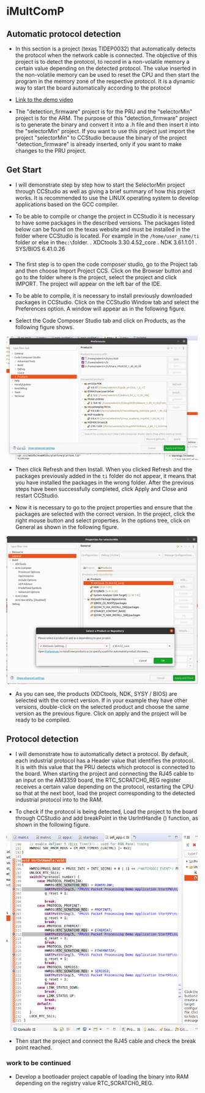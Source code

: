 # iMultComP

## Automatic protocol detection

- In this section is a project (texas TIDEP0032) that automatically detects the protocol when the network cable is connected. The objective of this project is to detect the protocol, to record in a non-volatile memory a certain value depending on the detected protocol. The value inserted in the non-volatile memory can be used to reset the CPU and then start the program in the memory zone of the respective protocol. It is a dynamic way to start the board automatically according to the protocol  

- [Link to the demo video](https://www.youtube.com/watch?v=4IExPr1a1yQ&ab_channel=TexasInstruments)

- The "detection_firmware" project is for the PRU and the "selectorMin" project is for the ARM. The purpose of this "detection_firmware" project is to generate the binary and convert it into a .h file and then insert it into the "selectorMin" project. If you want to use this project just import the project "selectorMin" to CCStudio because the binary of the project "detection_firmware" is already inserted, only if you want to make changes to the PRU project.

## Get Start  

- I will demonstrate step by step how to start the SelectorMin project through CCStudio as well as giving a brief summary of how this project works. It is recommended to use the LINUX operating system to develop applications based on the GCC compiler.

- To be able to compile or change the project in CCStudio it is necessary to have some packages in the described versions. The packages listed below can be found on the texas website and must be installed in the folder where CCStudio is located. For example in the `/home/user_name/ti` folder or else in the`c:\`folder.
    . XDCtools 3.30.4.52_core
    . NDK 3.61.1.01 
    . SYS/BIOS 6.41.0.26

### 

- The first step is to open the code composer studio, go to the Project tab and then choose Import Project CCS. Click on the Browser button and go to the folder where is the project, select the project and click IMPORT. The project will appear on the left bar of the IDE. 

- To be able to compile, it is necessary to install previously downloaded packages in CCStudio. Click on the CCStudio Window tab and select the Preferences option. A window will appear as in the following figure.
- Select the Code Composer Studio tab and click on Products, as the following figure shows.

<img src="../Image/install_porduc_CCS.png" width="500" >

- Then click Refresh and then Install. When you clicked Refresh and the packages previously added in the `ti` folder do not appear, it means that you have installed the packages in the wrong folder. After the previous steps have been successfully completed, click Apply and Close and restart CCStudio.

- Now it is necessary to go to the project properties and ensure that the packages are selected with the correct version. In the project, click the right mouse button and select properties. In the options tree, click on General as shown in the following figure.
<img src="../Image/general_option_project.png" width="500" >

- As you can see, the products (XDCtools, NDK, SYSY / BIOS) are selected with the correct version. If in your example they have other versions, double-click on the selected product and choose the same version as the previous figure. Click on apply and the project will be ready to be compiled. 


## Protocol detection 

- I will demonstrate how to automatically detect a protocol. By default, each industrial protocol has a Header value that identifies the protocol. It is with this value that the PRU detects which protocol is connected to the board. When starting the project and connecting the RJ45 cable to an input on the AM3359 board, the RTC_SCRATCH0_REG register receives a certain value depending on the protocol, restarting the CPU so that at the next boot, load the project corresponding to the detected industrial protocol into to the RAM.

- To check if the protocol is being detected, Load the project to the board through CCStudio and add breakPoint in the UsrIntHandle () function, as shown in the following figure.

<img src="../Image/break_point_1.png" width="500" >  

- Then start the project and connect the RJ45 cable and check the break point reached.

### work to be continued 
- Develop a bootloader project capable of loading the binary into RAM depending on the registry value RTC_SCRATCH0_REG. 


